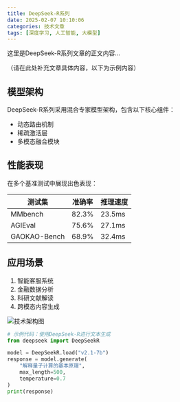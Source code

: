 ```yaml
---
title: DeepSeek-R系列
date: 2025-02-07 10:10:06
categories: 技术文章
tags: [深度学习, 人工智能, 大模型]
---
```


这里是DeepSeek-R系列文章的正文内容...

（请在此处补充文章具体内容，以下为示例内容）

## 模型架构
DeepSeek-R系列采用混合专家模型架构，包含以下核心组件：

- 动态路由机制
- 稀疏激活层
- 多模态融合模块

## 性能表现
在多个基准测试中展现出色表现：

| 测试集       | 准确率 | 推理速度 |
|--------------|--------|----------|
| MMbench      | 82.3%  | 23.5ms   |
| AGIEval      | 75.6%  | 27.1ms   |
| GAOKAO-Bench | 68.9%  | 32.4ms   |

## 应用场景
1. 智能客服系统
2. 金融数据分析
3. 科研文献解读
4. 跨模态内容生成

![技术架构图](/img/DeepSeek-R-architecture.png)

```python
# 示例代码：使用DeepSeek-R进行文本生成
from deepseek import DeepSeekR

model = DeepSeekR.load("v2.1-7b")
response = model.generate(
    "解释量子计算的基本原理",
    max_length=500,
    temperature=0.7
)
print(response)

